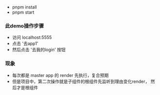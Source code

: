  - pnpm install
 - pnpm start


 ### 此demo操作步骤
  - 访问 localhost:5555
  - 点击 '去app1'
  - 然后点击 '去我的login' 按钮

 ### 现象
  - 每次都是 master app 的 render 先执行，复合预期
  - 但是项目中，第二次操作就是子组件的根组件先监听到理由变化render， 然后才是根组件

  
